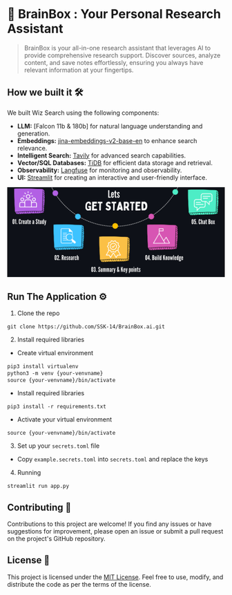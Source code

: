 # 🤖 BrainBox : Your Personal Research Assistant

> BrainBox is your all-in-one research assistant that leverages AI to provide comprehensive research support. Discover sources, analyze content, and save notes effortlessly, ensuring you always have relevant information at your fingertips.

## How we built it 🛠️
We built Wiz Search using the following components:
- **LLM:** [Falcon 11b & 180b] for natural language understanding and generation.
- **Embeddings:** [jina-embeddings-v2-base-en](https://jina.ai/embeddings/) to enhance search relevance.
- **Intelligent Search:** [Tavily](https://tavily.com/) for advanced search capabilities.
- **Vector/SQL Databases:** [TiDB](https://www.pingcap.com/tidb/) for efficient data storage and retrieval.
- **Observability:** [Langfuse](https://www.langfuse.com/) for monitoring and observability.
- **UI:** [Streamlit](https://streamlit.io/) for creating an interactive and user-friendly interface.

![flow](./src/assets/get_started.png)

## Run The Application ⚙️
1. Clone the repo
```
git clone https://github.com/SSK-14/BrainBox.ai.git
```

2. Install required libraries

- Create virtual environment
```
pip3 install virtualenv
python3 -m venv {your-venvname}
source {your-venvname}/bin/activate
```

- Install required libraries
```
pip3 install -r requirements.txt
```

- Activate your virtual environment
```
source {your-venvname}/bin/activate
```

3. Set up your `secrets.toml` file
- Copy `example.secrets.toml` into `secrets.toml` and replace the keys

4. Running
```
streamlit run app.py 
```

## Contributing 🤝
Contributions to this project are welcome! If you find any issues or have suggestions for improvement, please open an issue or submit a pull request on the project's GitHub repository.

## License 📝
This project is licensed under the [MIT License](https://github.com/SSK-14/BrainBox.ai/blob/main/LICENSE). Feel free to use, modify, and distribute the code as per the terms of the license.
